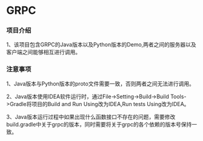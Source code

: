 # GRPC

### 项目介绍

1、该项目包含GRPC的Java版本以及Python版本的Demo,两者之间的服务器以及客户端之间能够相互进行调用。



### 注意事项

1、Java版本与Python版本的proto文件需要一致，否则两者之间无法进行调用。

2、Java版本使用IDEA软件运行时，通过File->Setting->Build->Build Tools->Gradle将项目的Build and Run Using改为IDEA,Run tests Using改为IDEA。

3、Java版本运行过程中如果出现什么函数接口不存在的问题，需要修改build.gradle中关于grpc的版本，同时需要将关于grpc的各个依赖的版本号保持一致。
